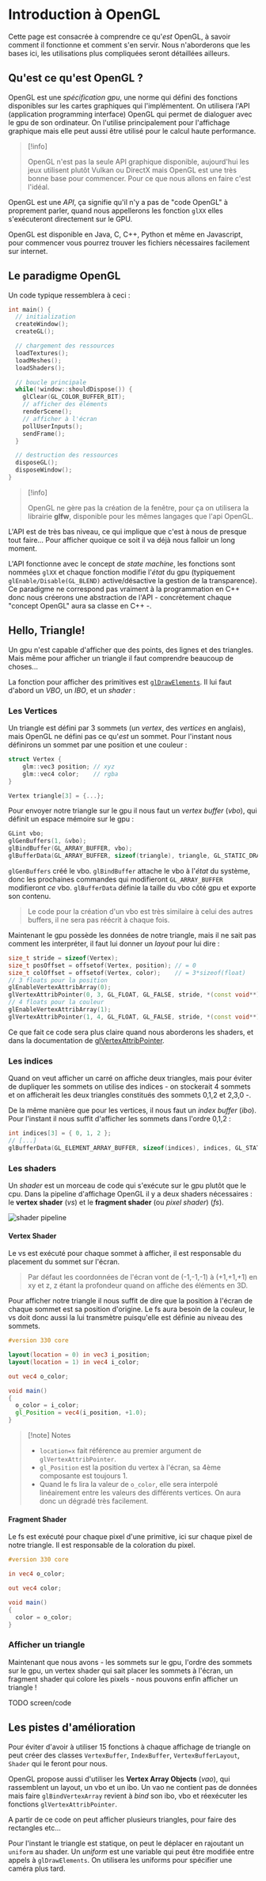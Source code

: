 # Introduction à OpenGL

Cette page est consacrée à comprendre ce qu'*est* OpenGL, à savoir comment il fonctionne et comment s'en servir. Nous n'aborderons que les bases ici, les utilisations plus compliquées seront détaillées ailleurs.

## Qu'est ce qu'est OpenGL ?

OpenGL est une *spécification gpu*, une norme qui défini des fonctions disponibles sur les cartes graphiques qui l'implémentent. On utilisera l'API (application programming interface) OpenGL qui permet de dialoguer avec le gpu de son ordinateur. On l'utilise principalement pour l'affichage graphique mais elle peut aussi être utilisé pour le calcul haute performance.

> [!info]
>
> OpenGL n'est pas la seule API graphique disponible, aujourd'hui les jeux utilisent plutôt Vulkan ou DirectX mais OpenGL est une très bonne base pour commencer. Pour ce que nous allons en faire c'est l'idéal.

OpenGL est une *API*, ça signifie qu'il n'y a pas de "code OpenGL" à proprement parler, quand nous appellerons les fonction `glXX` elles s'exécuteront directement sur le GPU.

OpenGL est disponible en Java, C, C++, Python et même en Javascript, pour commencer vous pourrez trouver les fichiers nécessaires facilement sur internet.

## Le paradigme OpenGL

Un code typique ressemblera à ceci :

```cpp
int main() {
  // initialization
  createWindow();
  createGL();

  // chargement des ressources
  loadTextures();
  loadMeshes();
  loadShaders();

  // boucle principale
  while(!window::shouldDispose()) {
    glClear(GL_COLOR_BUFFER_BIT);
    // afficher des éléments
    renderScene();
    // afficher à l'écran
    pollUserInputs();
    sendFrame();
  }

  // destruction des ressources
  disposeGL();
  disposeWindow();
}
```

> [!info]
>
> OpenGL ne gère pas la création de la fenêtre, pour ça on utilisera la librairie **glfw**, disponible pour les mêmes langages que l'api OpenGL.

L'API est de très bas niveau, ce qui implique que c'est à nous de presque tout faire... Pour afficher quoique ce soit il va déjà nous falloir un long moment.

L'API fonctionne avec le concept de *state machine*, les fonctions sont nommées `glXX` et chaque fonction modifie l'*état* du gpu (typiquement `glEnable/Disable(GL_BLEND)` active/désactive la gestion de la transparence). Ce paradigme ne correspond pas vraiment à la programmation en C++ donc nous créerons une abstraction de l'API - concrètement chaque "concept OpenGL" aura sa classe en C++ -.

## Hello, Triangle!

Un gpu n'est capable d'afficher que des points, des lignes et des triangles. Mais même pour afficher un triangle il faut comprendre beaucoup de choses...

La fonction pour afficher des primitives est [`glDrawElements`](https://docs.gl/gl4/glDrawElements). Il lui faut d'abord un *VBO*, un *IBO*, et un *shader* :

### Les Vertices

Un triangle est défini par 3 sommets (un *vertex*, des *vertices* en anglais), mais OpenGL ne défini pas ce qu'*est* un sommet. Pour l'instant nous définirons un sommet par une position et une couleur :

```cpp
struct Vertex {
	glm::vec3 position; // xyz
	glm::vec4 color;    // rgba
}

Vertex triangle[3] = {...};
```

Pour envoyer notre triangle sur le gpu il nous faut un *vertex buffer* (*vbo*), qui définit un espace mémoire sur le gpu :

```cpp
GLint vbo;
glGenBuffers(1, &vbo);
glBindBuffer(GL_ARRAY_BUFFER, vbo);
glBufferData(GL_ARRAY_BUFFER, sizeof(triangle), triangle, GL_STATIC_DRAW);
```

`glGenBuffers` créé le vbo. `glBindBuffer` attache le vbo à l'*état* du système, donc les prochaines commandes qui modifieront `GL_ARRAY_BUFFER` modifieront *ce* vbo. `glBufferData` définie la taille du vbo côté gpu et exporte son contenu.

> Le code pour la création d'un vbo est très similaire à celui des autres buffers, il ne sera pas réécrit à chaque fois.

Maintenant le gpu possède les données de notre triangle, mais il ne sait pas comment les interpréter, il faut lui donner un *layout* pour lui dire :

```cpp
size_t stride = sizeof(Vertex);
size_t posOffset = offsetof(Vertex, position); // = 0
size_t colOffset = offsetof(Vertex, color);    // = 3*sizeof(float)
// 3 floats pour la position
glEnableVertexAttribArray(0);
glVertexAttribPointer(0, 3, GL_FLOAT, GL_FALSE, stride, *(const void**)&posOffset);
// 4 floats pour la couleur
glEnableVertexAttribArray(1);
glVertexAttribPointer(1, 4, GL_FLOAT, GL_FALSE, stride, *(const void**)&colOffset);
```

Ce que fait ce code sera plus claire quand nous aborderons les shaders, et dans la documentation de [glVertexAttribPointer](https://docs.gl/gl4/glVertexAttribPointer).

### Les indices

Quand on veut afficher un carré on affiche deux triangles, mais pour éviter de dupliquer les sommets on utilise des indices - on stockerait 4 sommets et on afficherait les deux triangles constitués des sommets 0,1,2 et 2,3,0 -.

De la même manière que pour les vertices, il nous faut un *index buffer* (*ibo*). Pour l'instant il nous suffit d'afficher les sommets dans l'ordre 0,1,2 :

```cpp
int indices[3] = { 0, 1, 2 };
// [...]
glBufferData(GL_ELEMENT_ARRAY_BUFFER, sizeof(indices), indices, GL_STATIC_DRAW);
```

### Les shaders

Un *shader* est un morceau de code qui s'exécute sur le gpu plutôt que le cpu. Dans la pipeline d'affichage OpenGL il y a deux shaders nécessaires : le **vertex shader** (*vs*) et le **fragment shader** (ou *pixel shader*) (*fs*).

![shader pipeline](res/intro/pipeline.excalidraw.svg)

#### Vertex Shader

Le vs est exécuté pour chaque sommet à afficher, il est responsable du placement du sommet sur l'écran.

> Par défaut les coordonnées de l'écran vont de (-1,-1,-1) à (+1,+1,+1) en xy et z, z étant la profondeur quand on affiche des éléments en 3D.

Pour afficher notre triangle il nous suffit de dire que la position à l'écran de chaque sommet est sa position d'origine. Le fs aura besoin de la couleur, le vs doit donc aussi la lui transmètre puisqu'elle est définie au niveau des sommets.

```glsl
#version 330 core

layout(location = 0) in vec3 i_position;
layout(location = 1) in vec4 i_color;

out vec4 o_color;

void main()
{
  o_color = i_color;
  gl_Position = vec4(i_position, +1.0);
}
```

> [!note] Notes
> - `location=x` fait référence au premier argument de `glVertexAttribPointer`.
> - `gl_Position` est la position du vertex à l'écran, sa 4ème composante est toujours 1.
> - Quand le fs lira la valeur de `o_color`, elle sera interpolé linéairement entre les valeurs des différents vertices. On aura donc un dégradé très facilement.

#### Fragment Shader

Le fs est exécuté pour chaque pixel d'une primitive, ici sur chaque pixel de notre triangle. Il est responsable de la coloration du pixel.

```glsl
#version 330 core

in vec4 o_color;

out vec4 color;

void main()
{
  color = o_color;
}
```

### Afficher un triangle

Maintenant que nous avons - les sommets sur le gpu, l'ordre des sommets sur le gpu, un vertex shader qui sait placer les sommets à l'écran, un fragment shader qui colore les pixels - nous pouvons enfin afficher un triangle !

TODO screen/code

## Les pistes d'amélioration

Pour éviter d'avoir à utiliser 15 fonctions à chaque affichage de triangle on peut créer des classes `VertexBuffer`, `IndexBuffer`, `VertexBufferLayout`, `Shader` qui le feront pour nous.

OpenGL propose aussi d'utiliser les **Vertex Array Objects** (*vao*), qui rassemblent un layout, un vbo et un ibo. Un vao ne contient pas de données mais faire `glBindVertexArray` revient à *bind* son ibo, vbo et réexécuter les fonctions `glVertexAttribPointer`.

A partir de ce code on peut afficher plusieurs triangles, pour faire des rectangles etc...

Pour l'instant le triangle est statique, on peut le déplacer en rajoutant un `uniform` au shader. Un *uniform* est une variable qui peut être modifiée entre appels à `glDrawElements`. On utilisera les uniforms pour spécifier une caméra plus tard.